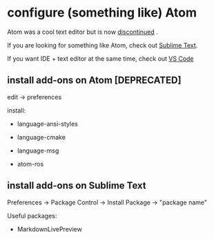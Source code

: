 # configure (something like) Atom

Atom was a cool text editor but is now [discontinued](https://github.blog/2022-06-08-sunsetting-atom/) .

If you are looking for something like Atom, check out [Sublime Text](https://www.sublimetext.com/docs/linux_repositories.html).

If you want IDE + text editor at the same time, check out [VS Code](https://code.visualstudio.com/docs/setup/linux)

## install add-ons on Atom [DEPRECATED]

edit -> preferences

install:

- language-ansi-styles

- language-cmake

- language-msg

- atom-ros

## install add-ons on Sublime Text

Preferences -> Package Control -> Install Package -> "package name"

Useful packages:
- Markdown​Live​Preview
